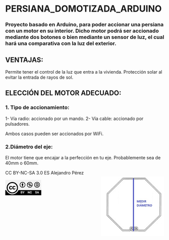 # PERSIANA_DOMOTIZADA_ARDUINO

### Proyecto basado en Arduino, para poder accionar una persiana con un motor en su interior. Dicho motor podrá ser accionado mediante dos botones o bien mediante un sensor de luz, el cual hará una comparativa con la luz del exterior.

## VENTAJAS:
Permite tener el control de la luz que entra a la vivienda.
Protección solar al evitar la entrada de rayos de sol.

## ELECCIÓN DEL MOTOR ADECUADO:
### 1. Tipo de accionamiento:

1- Vía radio: accionado por un mando.
2- Vía cable: accionado por pulsadores.

Ambos casos pueden ser accionados por WiFi.

### 2.Diámetro del eje:
El motor tiene que encajar a la perfección en tu eje.
Probablemente sea de 40mm o 60mm.

<img style="margin-top: 20px;" align="right" width="200px" src="./IMAGENES/medir-diametro.jpg" alt="Diametro">

CC BY-NC-SA 3.0 ES Alejandro Pérez

![CC](./IMAGENES/CC-BY-NC-SA-4.0.jpg)
